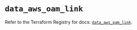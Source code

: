 # `data_aws_oam_link`

Refer to the Terraform Registry for docs: [`data_aws_oam_link`](https://registry.terraform.io/providers/hashicorp/aws/6.14.0/docs/data-sources/oam_link).
